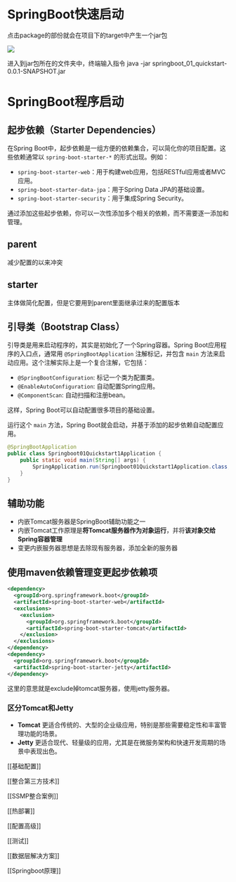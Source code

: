 # SpringBoot快速启动

点击package的部份就会在项目下的target中产生一个jar包

[![](https://cdn.nlark.com/yuque/0/2023/png/38953059/1698443900188-34aba55d-7238-4178-b76f-afc388f27912.png)](https://cdn.nlark.com/yuque/0/2023/png/38953059/1698443900188-34aba55d-7238-4178-b76f-afc388f27912.png)

进入到jar包所在的文件夹中，终端输入指令 java -jar springboot_01_quickstart-0.0.1-SNAPSHOT.jar

# SpringBoot程序启动

## 起步依赖（Starter Dependencies）

在Spring Boot中，起步依赖是一组方便的依赖集合，可以简化你的项目配置。这些依赖通常以 `spring-boot-starter-*` 的形式出现。例如：

- `spring-boot-starter-web`：用于构建web应用，包括RESTful应用或者MVC应用。
- `spring-boot-starter-data-jpa`：用于Spring Data JPA的基础设置。
- `spring-boot-starter-security`：用于集成Spring Security。

通过添加这些起步依赖，你可以一次性添加多个相关的依赖，而不需要逐一添加和管理。

## parent

减少配置的以来冲突

## starter

主体做简化配置，但是它要用到parent里面继承过来的配置版本

## **引导类（Bootstrap Class）**

引导类是用来启动程序的，其实是初始化了一个Spring容器。Spring Boot应用程序的入口点，通常用 `@SpringBootApplication` 注解标记，并包含 `main` 方法来启动应用。这个注解实际上是一个复合注解，它包括：

- `@SpringBootConfiguration`: 标记一个类为配置类。
- `@EnableAutoConfiguration`: 自动配置Spring应用。
- `@ComponentScan`: 自动扫描和注册bean。

这样，Spring Boot可以自动配置很多项目的基础设置。

运行这个 `main` 方法，Spring Boot就会启动，并基于添加的起步依赖自动配置应用。

```Java
@SpringBootApplication
public class Springboot01Quickstart1Application {
    public static void main(String[] args) {
        SpringApplication.run(Springboot01Quickstart1Application.class, args);
    }
}
```

## **辅助功能**

- 内嵌Tomcat服务器是SpringBoot辅助功能之一
- 内嵌Tomcat工作原理是**将Tomcat服务器作为对象运行**，并将**该对象交给Spring容器管理**
- 变更内嵌服务器思想是去除现有服务器，添加全新的服务器

## **使用maven依赖管理变更起步依赖项**

```XML
<dependency>
  <groupId>org.springframework.boot</groupId>
  <artifactId>spring-boot-starter-web</artifactId>
  <exclusions>
    <exclusion>
      <groupId>org.springframework.boot</groupId>
      <artifactId>spring-boot-starter-tomcat</artifactId>
    </exclusion>
  </exclusions>
</dependency>
<dependency>
  <groupId>org.springframework.boot</groupId>
  <artifactId>spring-boot-starter-jetty</artifactId>
</dependency>
```

这里的意思就是exclude掉tomcat服务器，使用jetty服务器。

### 区分Tomcat和Jetty

- **Tomcat** 更适合传统的、大型的企业级应用，特别是那些需要稳定性和丰富管理功能的场景。
- **Jetty** 更适合现代、轻量级的应用，尤其是在微服务架构和快速开发周期的场景中表现出色。

  

[[基础配置]]

[[整合第三方技术]]

[[SSMP整合案例]]

[[热部署]]

[[配置高级]]

[[测试]]

[[数据层解决方案]]

[[Springboot原理]]